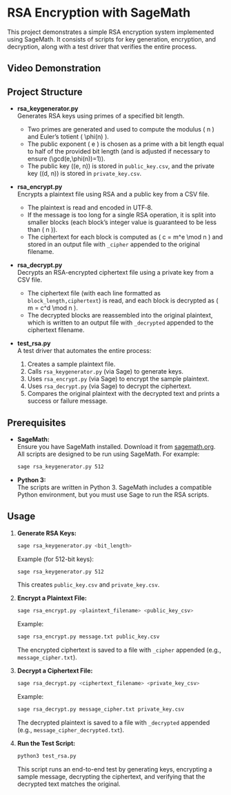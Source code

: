 # RSA Encryption with SageMath

This project demonstrates a simple RSA encryption system implemented using SageMath. It consists of scripts for key generation, encryption, and decryption, along with a test driver that verifies the entire process.

## Video Demonstration



## Project Structure

- **rsa_keygenerator.py**  
  Generates RSA keys using primes of a specified bit length.  
  - Two primes are generated and used to compute the modulus \( n \) and Euler’s totient \( \phi(n) \).  
  - The public exponent \( e \) is chosen as a prime with a bit length equal to half of the provided bit length (and is adjusted if necessary to ensure \(\gcd(e,\phi(n))=1\)).  
  - The public key \((e, n)\) is stored in `public_key.csv`, and the private key \((d, n)\) is stored in `private_key.csv`.

- **rsa_encrypt.py**  
  Encrypts a plaintext file using RSA and a public key from a CSV file.  
  - The plaintext is read and encoded in UTF‑8.  
  - If the message is too long for a single RSA operation, it is split into smaller blocks (each block’s integer value is guaranteed to be less than \( n \)).  
  - The ciphertext for each block is computed as \( c = m^e \mod n \) and stored in an output file with `_cipher` appended to the original filename.

- **rsa_decrypt.py**  
  Decrypts an RSA-encrypted ciphertext file using a private key from a CSV file.  
  - The ciphertext file (with each line formatted as `block_length,ciphertext`) is read, and each block is decrypted as \( m = c^d \mod n \).  
  - The decrypted blocks are reassembled into the original plaintext, which is written to an output file with `_decrypted` appended to the ciphertext filename.

- **test_rsa.py**  
  A test driver that automates the entire process:  
  1. Creates a sample plaintext file.
  2. Calls `rsa_keygenerator.py` (via Sage) to generate keys.
  3. Uses `rsa_encrypt.py` (via Sage) to encrypt the sample plaintext.
  4. Uses `rsa_decrypt.py` (via Sage) to decrypt the ciphertext.
  5. Compares the original plaintext with the decrypted text and prints a success or failure message.

## Prerequisites

- **SageMath:**  
  Ensure you have SageMath installed. Download it from [sagemath.org](https://www.sagemath.org).  
  All scripts are designed to be run using SageMath. For example:
  ```bash
  sage rsa_keygenerator.py 512
  ```

- **Python 3:**  
  The scripts are written in Python 3. SageMath includes a compatible Python environment, but you must use Sage to run the RSA scripts.

## Usage

1. **Generate RSA Keys:**
   ```bash
   sage rsa_keygenerator.py <bit_length>
   ```
   Example (for 512-bit keys):
   ```bash
   sage rsa_keygenerator.py 512
   ```
   This creates `public_key.csv` and `private_key.csv`.

2. **Encrypt a Plaintext File:**
   ```bash
   sage rsa_encrypt.py <plaintext_filename> <public_key_csv>
   ```
   Example:
   ```bash
   sage rsa_encrypt.py message.txt public_key.csv
   ```
   The encrypted ciphertext is saved to a file with `_cipher` appended (e.g., `message_cipher.txt`).

3. **Decrypt a Ciphertext File:**
   ```bash
   sage rsa_decrypt.py <ciphertext_filename> <private_key_csv>
   ```
   Example:
   ```bash
   sage rsa_decrypt.py message_cipher.txt private_key.csv
   ```
   The decrypted plaintext is saved to a file with `_decrypted` appended (e.g., `message_cipher_decrypted.txt`).

4. **Run the Test Script:**
   ```bash
   python3 test_rsa.py
   ```
   This script runs an end-to-end test by generating keys, encrypting a sample message, decrypting the ciphertext, and verifying that the decrypted text matches the original.
